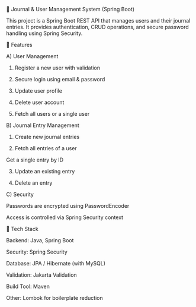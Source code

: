 📘 Journal & User Management System (Spring Boot)

This project is a Spring Boot REST API that manages users and their journal entries.
It provides authentication, CRUD operations, and secure password handling using Spring Security.

🔹 Features

A) User Management

1) Register a new user with validation

2) Secure login using email & password

3) Update user profile

4) Delete user account

5) Fetch all users or a single user

B) Journal Entry Management

1) Create new journal entries

2) Fetch all entries of a user

Get a single entry by ID

3) Update an existing entry

4) Delete an entry

C) Security

Passwords are encrypted using PasswordEncoder

Access is controlled via Spring Security context

🔹 Tech Stack

Backend: Java, Spring Boot

Security: Spring Security

Database: JPA / Hibernate (with MySQL)

Validation: Jakarta Validation

Build Tool: Maven

Other: Lombok for boilerplate reduction
